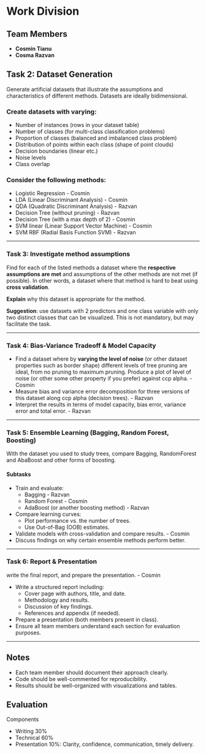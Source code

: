 # Work Division

## Team Members
- **Cosmin Tianu**  
- **Cosma Razvan**  

## **Task 2: Dataset Generation**  
Generate artificial datasets that illustrate the assumptions and characteristics
of different methods. Datasets are ideally bidimensional.  
### Create datasets with varying:  
  - Number of instances (rows in your dataset table)
  - Number of classes  (for multi-class classification problems)
  - Proportion of classes (balanced and imbalanced class problem)
  - Distribution of points within each class (shape of point clouds)  
  - Decision boundaries (linear etc.)  
  - Noise levels  
  - Class overlap  

### Consider the following methods:
  - Logistic Regression - Cosmin
  - LDA (Linear Discriminant Analysis) - Cosmin
  - QDA (Quadratic Discriminant Analysis) - Razvan
  - Decision Tree (without pruning) - Razvan
  - Decision Tree (with a max depth of 2) - Cosmin
  - SVM linear (Linear Support Vector Machine) - Cosmin
  - SVM RBF (Radial Basis Function SVM) - Razvan

---

### **Task 3: Investigate method assumptions**  
Find for each of the listed methods a dataset where the **respective assumptions are met** and assumptions of the other methods are not met (if possible). In other words, a dataset where that method is hard to beat using **cross validation**.

**Explain** why this dataset is appropriate for the method.

**Suggestion**: use datasets with 2 predictors and one class variable with
only two distinct classes that can be visualized. This is not mandatory, but
may facilitate the task.

---

### **Task 4: Bias-Variance Tradeoff & Model Capacity**   
- Find a dataset where by **varying the level of noise** (or other dataset properties such as border shape) different levels of tree pruning are ideal, from no pruning to maximum pruning. Produce a plot of level of noise (or other some other property if you prefer) against ccp alpha. - Cosmin
- Measure bias and variance error decomposition for three versions of this dataset along ccp alpha (decision trees). - Razvan
- Interpret the results in terms of model capacity, bias error, variance error and total error. - Razvan

---

### **Task 5: Ensemble Learning (Bagging, Random Forest, Boosting)**  
With the dataset you used to study trees, compare Bagging, RandomForest
and AbaBoost and other forms of boosting.
#### **Subtasks**  
- Train and evaluate:  
  - Bagging  - Razvan
  - Random Forest - Cosmin
  - AdaBoost (or another boosting method) - Razvan
- Compare learning curves:  
  - Plot performance vs. the number of trees.  
  - Use Out-of-Bag (OOB) estimates.  
- Validate models with cross-validation and compare results. - Cosmin
- Discuss findings on why certain ensemble methods perform better.  

---

### **Task 6: Report & Presentation**  
 write the final report, and prepare the presentation. - Cosmin  
- Write a structured report including:  
  - Cover page with authors, title, and date.  
  - Methodology and results.  
  - Discussion of key findings.  
  - References and appendix (if needed).  
- Prepare a presentation (both members present in class).  
- Ensure all team members understand each section for evaluation purposes.  

---

## **Notes**  
- Each team member should document their approach clearly.  
- Code should be well-commented for reproducibility.  
- Results should be well-organized with visualizations and tables.  


## **Evaluation**
Components
- Writing 30%
- Technical 60%
- Presentation 10%: Clarity, confidence, communication, timely delivery.